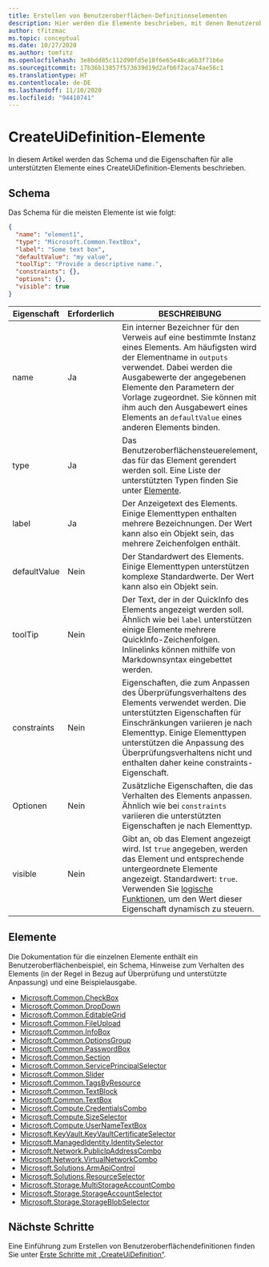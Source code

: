 ```yaml
---
title: Erstellen von Benutzeroberflächen-Definitionselementen
description: Hier werden die Elemente beschrieben, mit denen Benutzeroberflächendefinitionen für das Azure-Portal erstellt werden.
author: tfitzmac
ms.topic: conceptual
ms.date: 10/27/2020
ms.author: tomfitz
ms.openlocfilehash: 3e8bdd85c112d90fd5e10f6e65e48ca6b3f71b6e
ms.sourcegitcommit: 17b36b13857f573639d19d2afb6f2aca74ae56c1
ms.translationtype: HT
ms.contentlocale: de-DE
ms.lasthandoff: 11/10/2020
ms.locfileid: "94410741"
---
```

# <a name="createuidefinition-elements"></a>CreateUiDefinition-Elemente

In diesem Artikel werden das Schema und die Eigenschaften für alle unterstützten Elemente eines CreateUiDefinition-Elements beschrieben.

## <a name="schema"></a>Schema

Das Schema für die meisten Elemente ist wie folgt:

```json
{
  "name": "element1",
  "type": "Microsoft.Common.TextBox",
  "label": "Some text box",
  "defaultValue": "my value",
  "toolTip": "Provide a descriptive name.",
  "constraints": {},
  "options": {},
  "visible": true
}
```

| Eigenschaft | Erforderlich | BESCHREIBUNG |
| -------- | -------- | ----------- |
| name | Ja | Ein interner Bezeichner für den Verweis auf eine bestimmte Instanz eines Elements. Am häufigsten wird der Elementname in `outputs` verwendet. Dabei werden die Ausgabewerte der angegebenen Elemente den Parametern der Vorlage zugeordnet. Sie können mit ihm auch den Ausgabewert eines Elements an `defaultValue` eines anderen Elements binden. |
| type | Ja | Das Benutzeroberflächensteuerelement, das für das Element gerendert werden soll. Eine Liste der unterstützten Typen finden Sie unter [Elemente](#elements). |
| label | Ja | Der Anzeigetext des Elements. Einige Elementtypen enthalten mehrere Bezeichnungen. Der Wert kann also ein Objekt sein, das mehrere Zeichenfolgen enthält. |
| defaultValue | Nein | Der Standardwert des Elements. Einige Elementtypen unterstützen komplexe Standardwerte. Der Wert kann also ein Objekt sein. |
| toolTip | Nein | Der Text, der in der QuickInfo des Elements angezeigt werden soll. Ähnlich wie bei `label` unterstützen einige Elemente mehrere QuickInfo-Zeichenfolgen. Inlinelinks können mithilfe von Markdownsyntax eingebettet werden.
| constraints | Nein | Eigenschaften, die zum Anpassen des Überprüfungsverhaltens des Elements verwendet werden. Die unterstützten Eigenschaften für Einschränkungen variieren je nach Elementtyp. Einige Elementtypen unterstützen die Anpassung des Überprüfungsverhaltens nicht und enthalten daher keine constraints-Eigenschaft. |
| Optionen | Nein | Zusätzliche Eigenschaften, die das Verhalten des Elements anpassen. Ähnlich wie bei `constraints` variieren die unterstützten Eigenschaften je nach Elementtyp. |
| visible | Nein | Gibt an, ob das Element angezeigt wird. Ist `true` angegeben, werden das Element und entsprechende untergeordnete Elemente angezeigt. Standardwert: `true`. Verwenden Sie [logische Funktionen](create-uidefinition-functions.md#logical-functions), um den Wert dieser Eigenschaft dynamisch zu steuern.

## <a name="elements"></a>Elemente

Die Dokumentation für die einzelnen Elemente enthält ein Benutzeroberflächenbeispiel, ein Schema, Hinweise zum Verhalten des Elements (in der Regel in Bezug auf Überprüfung und unterstützte Anpassung) und eine Beispielausgabe.

- [Microsoft.Common.CheckBox](microsoft-common-checkbox.md)
- [Microsoft.Common.DropDown](microsoft-common-dropdown.md)
- [Microsoft.Common.EditableGrid](microsoft-common-editablegrid.md)
- [Microsoft.Common.FileUpload](microsoft-common-fileupload.md)
- [Microsoft.Common.InfoBox](microsoft-common-infobox.md)
- [Microsoft.Common.OptionsGroup](microsoft-common-optionsgroup.md)
- [Microsoft.Common.PasswordBox](microsoft-common-passwordbox.md)
- [Microsoft.Common.Section](microsoft-common-section.md)
- [Microsoft.Common.ServicePrincipalSelector](microsoft-common-serviceprincipalselector.md)
- [Microsoft.Common.Slider](microsoft-common-slider.md)
- [Microsoft.Common.TagsByResource](microsoft-common-tagsbyresource.md)
- [Microsoft.Common.TextBlock](microsoft-common-textblock.md)
- [Microsoft.Common.TextBox](microsoft-common-textbox.md)
- [Microsoft.Compute.CredentialsCombo](microsoft-compute-credentialscombo.md)
- [Microsoft.Compute.SizeSelector](microsoft-compute-sizeselector.md)
- [Microsoft.Compute.UserNameTextBox](microsoft-compute-usernametextbox.md)
- [Microsoft.KeyVault.KeyVaultCertificateSelector](microsoft-keyvault-keyvaultcertificateselector.md)
- [Microsoft.ManagedIdentity.IdentitySelector](microsoft-managedidentity-identityselector.md)
- [Microsoft.Network.PublicIpAddressCombo](microsoft-network-publicipaddresscombo.md)
- [Microsoft.Network.VirtualNetworkCombo](microsoft-network-virtualnetworkcombo.md)
- [Microsoft.Solutions.ArmApiControl](microsoft-solutions-armapicontrol.md)
- [Microsoft.Solutions.ResourceSelector](microsoft-solutions-resourceselector.md)
- [Microsoft.Storage.MultiStorageAccountCombo](microsoft-storage-multistorageaccountcombo.md)
- [Microsoft.Storage.StorageAccountSelector](microsoft-storage-storageaccountselector.md)
- [Microsoft.Storage.StorageBlobSelector](microsoft-storage-storageblobselector.md)

## <a name="next-steps"></a>Nächste Schritte

Eine Einführung zum Erstellen von Benutzeroberflächendefinitionen finden Sie unter [Erste Schritte mit „CreateUiDefinition“](create-uidefinition-overview.md).
